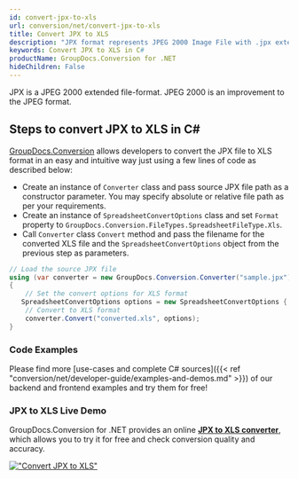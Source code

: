 ```yaml
---
id: convert-jpx-to-xls
url: conversion/net/convert-jpx-to-xls
title: Convert JPX to XLS
description: "JPX format represents JPEG 2000 Image File with .jpx extension. Learn how to convert JPX to XLS file programmatically in C# language using GroupDocs.Conversion for .NET library."
keywords: Convert JPX to XLS in C#
productName: GroupDocs.Conversion for .NET
hideChildren: False
---
```


JPX is a JPEG 2000 extended file-format. JPEG 2000 is an improvement to the JPEG format.

## Steps to convert JPX to XLS in C#

[GroupDocs.Conversion](https://products.groupdocs.com/conversion/net) allows developers to convert the JPX file to XLS format in an easy and intuitive way just using a few lines of code as described below:

* Create an instance of `Converter` class and pass source JPX file path as a constructor parameter. You may specify absolute or relative file path as per your requirements. 
* Create an instance of `SpreadsheetConvertOptions` class and set `Format` property to `GroupDocs.Conversion.FileTypes.SpreadsheetFileType.Xls`.
* Call `Converter` class `Convert` method and pass the filename for the converted XLS file and the `SpreadsheetConvertOptions` object from the previous step as parameters.

```csharp
// Load the source JPX file
using (var converter = new GroupDocs.Conversion.Converter("sample.jpx"))
{
    // Set the convert options for XLS format
   SpreadsheetConvertOptions options = new SpreadsheetConvertOptions { Format = GroupDocs.Conversion.FileTypes.SpreadsheetFileType.Xls };
    // Convert to XLS format
    converter.Convert("converted.xls", options);
}
```

### Code Examples

Please find more [use-cases and complete C# sources]({{< ref "conversion/net/developer-guide/examples-and-demos.md" >}}) of our backend and frontend examples and try them for free!

### JPX to XLS Live Demo

GroupDocs.Conversion for .NET provides an online [**JPX to XLS converter**](https://products.groupdocs.app/conversion/jpx-to-xls), which allows you to try it for free and check conversion quality and accuracy.

[!["Convert JPX to XLS"](conversion/net/images/convert-to-xls/convert-jpx-to-xls.png)](https://products.groupdocs.app/conversion/jpx-to-xls)